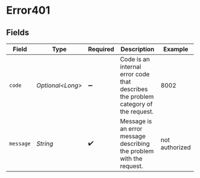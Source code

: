 # Error401


## Fields

| Field                                                                              | Type                                                                               | Required                                                                           | Description                                                                        | Example                                                                            |
| ---------------------------------------------------------------------------------- | ---------------------------------------------------------------------------------- | ---------------------------------------------------------------------------------- | ---------------------------------------------------------------------------------- | ---------------------------------------------------------------------------------- |
| `code`                                                                             | *Optional\<Long>*                                                                  | :heavy_minus_sign:                                                                 | Code is an internal error code that describes the problem category of the request. | 8002                                                                               |
| `message`                                                                          | *String*                                                                           | :heavy_check_mark:                                                                 | Message is an error message describing the problem with the request.               | not authorized                                                                     |